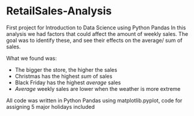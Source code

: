 # RetailSales-Analysis
First project for Introduction to Data Science using Python Pandas
In this analysis we had factors that could affect the amount of weekly sales. The goal was to identify these, and see their effects on the average/ sum of sales. 

What we found was:
- The bigger the store, the higher the sales 
- Christmas has the highest *sum* of sales
- Black Friday has the highest *average* sales
- *Average* weekly sales are lower when the weather is more extreme

All code was written in Python Pandas using matplotlib.pyplot, code for assigning 5 major holidays included
